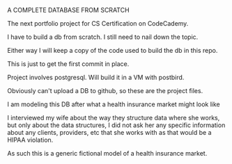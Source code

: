 A COMPLETE DATABASE FROM SCRATCH

The next portfolio project for CS Certification on CodeCademy.

I have to build a db from scratch. I still need to nail down the topic.

Either way I will keep a copy of the code used to build the db in this repo.

This is just to get the first commit in place.

Project involves postgresql. Will build it in a VM with postbird.

Obviously can't upload a DB to github, so these are the project files.

I am modeling this DB after what a health insurance market might look like

I interviewed my wife about the way they structure data where she works, but
only about the data structures, I did not ask her any specific information about
any clients, providers, etc that she works with as that would be a HIPAA violation.

As such this is a generic fictional model of a health insurance market.
